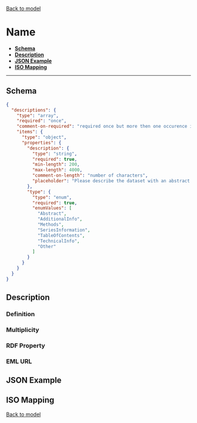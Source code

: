 [Back to model](_base.md)

# Name

- **[Schema](#schema)**
- **[Description](#description)**
- **[JSON Example](#json-example)**
- **[ISO Mapping](#iso-mapping)**
---
## Schema
```json
{
  "descriptions": {
    "type": "array",
    "required": "once",
    "comment-on-required": "required once but more then one occurence is allowed",
    "items": {
      "type": "object",
      "properties": {
        "description": {
          "type": "string",
          "required": true,
          "min-length": 200,
          "max-length": 4000,
          "comment-on-length": "number of characters",
          "placeholder": "Please describe the dataset with an abstract of at least 200 characters. Please consider giving the description more structure by adding additional description fields.",
        },
        "type": {
          "type": "enum",
          "required": true,
          "enumValues": [
            "Abstract",
            "AdditionalInfo",
            "Methods",
            "SeriesInformation",
            "TableOfContents",
            "TechnicalInfo",
            "Other"
          ]
        }
      }
    }
  }
}
```
## Description
### Definition
### Multiplicity
### RDF Property
### EML URL

## JSON Example
## ISO Mapping

[Back to model](_base.md)
